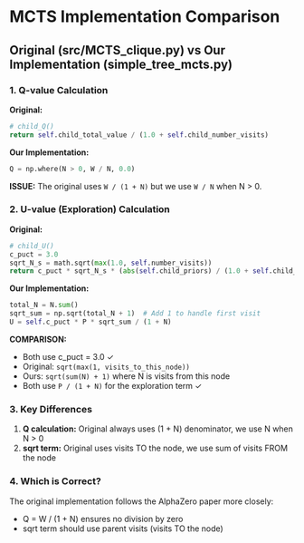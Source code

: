 # MCTS Implementation Comparison

## Original (src/MCTS_clique.py) vs Our Implementation (simple_tree_mcts.py)

### 1. Q-value Calculation

**Original:**
```python
# child_Q()
return self.child_total_value / (1.0 + self.child_number_visits)
```

**Our Implementation:**
```python
Q = np.where(N > 0, W / N, 0.0)
```

**ISSUE:** The original uses `W / (1 + N)` but we use `W / N` when N > 0.

### 2. U-value (Exploration) Calculation

**Original:**
```python
# child_U()
c_puct = 3.0
sqrt_N_s = math.sqrt(max(1.0, self.number_visits))
return c_puct * sqrt_N_s * (abs(self.child_priors) / (1.0 + self.child_number_visits))
```

**Our Implementation:**
```python
total_N = N.sum()
sqrt_sum = np.sqrt(total_N + 1)  # Add 1 to handle first visit
U = self.c_puct * P * sqrt_sum / (1 + N)
```

**COMPARISON:**
- Both use c_puct = 3.0 ✓
- Original: `sqrt(max(1, visits_to_this_node))`
- Ours: `sqrt(sum(N) + 1)` where N is visits from this node
- Both use `P / (1 + N)` for the exploration term ✓

### 3. Key Differences

1. **Q calculation:** Original always uses (1 + N) denominator, we use N when N > 0
2. **sqrt term:** Original uses visits TO the node, we use sum of visits FROM the node

### 4. Which is Correct?

The original implementation follows the AlphaZero paper more closely:
- Q = W / (1 + N) ensures no division by zero
- sqrt term should use parent visits (visits TO the node)